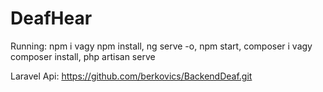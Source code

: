 # DeafHear

Running: npm i vagy npm install, ng serve -o, npm start, composer i vagy composer install, php artisan serve

Laravel Api: https://github.com/berkovics/BackendDeaf.git
